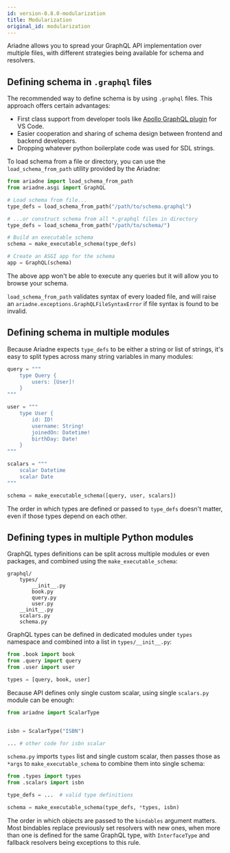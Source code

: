 ```yaml
---
id: version-0.8.0-modularization
title: Modularization
original_id: modularization
---
```



Ariadne allows you to spread your GraphQL API implementation over multiple files, with different strategies being available for schema and resolvers.


## Defining schema in `.graphql` files

The recommended way to define schema is by using `.graphql` files. This approach offers certain advantages:

- First class support from developer tools like [Apollo GraphQL plugin](https://marketplace.visualstudio.com/items?itemName=apollographql.vscode-apollo) for VS Code.
- Easier cooperation and sharing of schema design between frontend and backend developers.
- Dropping whatever python boilerplate code was used for SDL strings.

To load schema from a file or directory, you can use the `load_schema_from_path` utility provided by the Ariadne:

```python
from ariadne import load_schema_from_path
from ariadne.asgi import GraphQL

# Load schema from file...
type_defs = load_schema_from_path("/path/to/schema.graphql")

# ...or construct schema from all *.graphql files in directory
type_defs = load_schema_from_path("/path/to/schema/")

# Build an executable schema
schema = make_executable_schema(type_defs)

# Create an ASGI app for the schema
app = GraphQL(schema)
```

The above app won't be able to execute any queries but it will allow you to browse your schema.

`load_schema_from_path` validates syntax of every loaded file, and will raise an `ariadne.exceptions.GraphQLFileSyntaxError` if file syntax is found to be invalid.


## Defining schema in multiple modules

Because Ariadne expects `type_defs` to be either a string or list of strings, it's easy to split types across many string variables in many modules:

```python
query = """
    type Query {
        users: [User]!
    }
"""

user = """
    type User {
        id: ID!
        username: String!
        joinedOn: Datetime!
        birthDay: Date!
    }
"""

scalars = """
    scalar Datetime
    scalar Date
"""

schema = make_executable_schema([query, user, scalars])
```

The order in which types are defined or passed to `type_defs` doesn't matter, even if those types depend on each other.


## Defining types in multiple Python modules

GraphQL types definitions can be split across multiple modules or even packages, and combined using the `make_executable_schema`:


```console
graphql/
    types/
        __init__.py
        book.py
        query.py
        user.py
    __init__.py
    scalars.py
    schema.py
```

GraphQL types can be defined in dedicated modules under `types` namespace and combined into a list in `types/__init__.py`:

```python
from .book import book
from .query import query
from .user import user

types = [query, book, user]
```

Because API defines only single custom scalar, using single `scalars.py` module can be enough:

```python
from ariadne import ScalarType


isbn = ScalarType("ISBN")

... # other code for isbn scalar
```

`schema.py` imports `types` list and single custom scalar, then passes those as `*args` to `make_executable_schema` to combine them into single schema:

```python
from .types import types
from .scalars import isbn

type_defs = ...  # valid type definitions

schema = make_executable_schema(type_defs, *types, isbn)
```



The order in which objects are passed to the `bindables` argument matters. Most bindables replace previously set resolvers with new ones, when more than one is defined for the same GraphQL type, with `InterfaceType` and fallback resolvers being exceptions to this rule.
